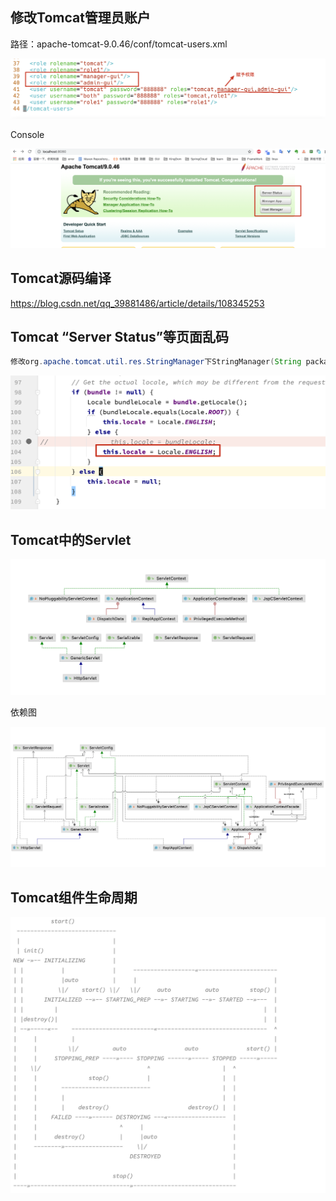## 修改Tomcat管理员账户

路径：apache-tomcat-9.0.46/conf/tomcat-users.xml

![image-20210712141054939](../images/image-20210712141054939.png)



Console

![image-20210712140907889](../images/image-20210712140907889.png)



## Tomcat源码编译

https://blog.csdn.net/qq_39881486/article/details/108345253



  ## Tomcat “Server Status”等页面乱码

```java
修改org.apache.tomcat.util.res.StringManager下StringManager(String packageName, Locale locale)方法
```

![image-20210713104919734](../images/image-20210713104919734.png)



## Tomcat中的Servlet

![image-20210713105849799](../images/image-20210713105849799.png)

依赖图

![image-20210713105932111](../images/image-20210713105932111.png)

## Tomcat组件生命周期

![image-20210713155733720](../images/image-20210713155733720.png)

